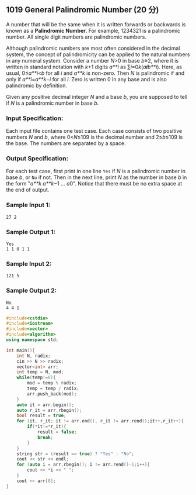 ## 1019 General Palindromic Number (20 分)

A number that will be the same when it is written forwards or backwards is known as a **Palindromic Number**. For example, 1234321 is a palindromic number. All single digit numbers are palindromic numbers.

Although palindromic numbers are most often considered in the decimal system, the concept of palindromicity can be applied to the natural numbers in any numeral system. Consider a number *N*>0 in base *b*≥2, where it is written in standard notation with *k*+1 digits *a**i* as ∑*i*=0*k*(*a**i**b**i*). Here, as usual, 0≤*a**i*<*b* for all *i* and *a**k* is non-zero. Then *N* is palindromic if and only if *a**i*=*a**k*−*i* for all *i*. Zero is written 0 in any base and is also palindromic by definition.

Given any positive decimal integer *N* and a base *b*, you are supposed to tell if *N* is a palindromic number in base *b*.

### Input Specification:

Each input file contains one test case. Each case consists of two positive numbers *N* and *b*, where 0<*N*≤109 is the decimal number and 2≤*b*≤109 is the base. The numbers are separated by a space.

### Output Specification:

For each test case, first print in one line `Yes` if *N* is a palindromic number in base *b*, or `No` if not. Then in the next line, print *N* as the number in base *b* in the form "*a**k* *a**k*−1 ... *a*0". Notice that there must be no extra space at the end of output.

### Sample Input 1:

```in
27 2
```

### Sample Output 1:

```out
Yes
1 1 0 1 1
```

### Sample Input 2:

```in
121 5
```

### Sample Output 2:

```out
No
4 4 1
```

```C++
#include<cstdio>
#include<iostream>
#include<vector>
#include<algorithm>
using namespace std;

int main(){
    int N, radix;
    cin >> N >> radix;
    vector<int> arr;
    int temp = N, mod;
    while(temp!=0){
        mod = temp % radix;
        temp = temp / radix;
        arr.push_back(mod);
    }
    auto it = arr.begin();
    auto r_it = arr.rbegin();
    bool result = true;
    for (it, r_it; it != arr.end(), r_it != arr.rend();it++,r_it++){
        if(*it!=*r_it){
            result = false;
            break;
        }
    }
    string str = (result == true) ? "Yes" : "No";
    cout << str << endl;
    for (auto i = arr.rbegin(); i != arr.rend()-1;i++){
        cout << *i << " ";
    }
    cout << arr[0];
}
```

